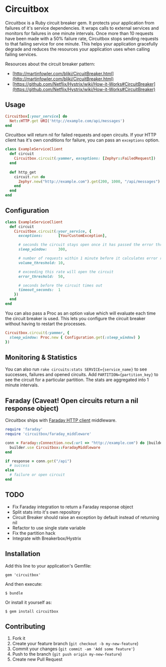 # Circuitbox

Circuitbox is a Ruby circuit breaker gem. It protects your application from failures of it's service dependencies. It wraps calls to external services and monitors for failures in one minute intervals. Once more than 10 requests have been made with a 50% failure rate, Circuitbox stops sending requests to that failing service for one minute. This helps your application gracefully degrade and reduces the resources your application uses when calling failing services.

Resources about the circuit breaker pattern:
* [http://martinfowler.com/bliki/CircuitBreaker.html](http://martinfowler.com/bliki/CircuitBreaker.html)
* [https://github.com/Netflix/Hystrix/wiki/How-it-Works#CircuitBreaker](https://github.com/Netflix/Hystrix/wiki/How-it-Works#CircuitBreaker)

## Usage

```ruby
Circuitbox[:your_service] do
  Net::HTTP.get URI('http://example.com/api/messages')
end
```

Circuitbox will return nil for failed requests and open circuits.
If your HTTP client has it's own conditions for failure, you can pass an `exceptions` option. 

```ruby
class ExampleServiceClient
  def circuit
    Circuitbox.circuit(:yammer, exceptions: [Zephyr::FailedRequest])
  end
  
  def http_get
    circuit.run do
      Zephyr.new("http://example.com").get(200, 1000, "/api/messages")
    end
  end
end
```

## Configuration

```ruby
class ExampleServiceClient
  def circuit
    Circuitbox.circuit(:your_service, {
      exceptions:       [YourCustomException],

      # seconds the circuit stays open once it has passed the error threshold
      sleep_window:     300,     

      # number of requests within 1 minute before it calculates error rates
      volume_threshold: 10,      

      # exceeding this rate will open the circuit 
      error_threshold:  50,

      # seconds before the circuit times out      
      timeout_seconds:  1        
    })
  end
end
```

You can also pass a Proc as an option value which will evaluate each time the circuit breaker is used. This lets you configure the circuit breaker without having to restart the processes.

```ruby
Circuitbox.circuit(:yammer, { 
  sleep_window: Proc.new { Configuration.get(:sleep_window) }
})
```

## Monitoring & Statistics

You can also run `rake circuits:stats SERVICE={service_name}` to see successes, failures and opened circuits. 
Add `PARTITION={partition_key}` to see the circuit for a particular partition.
The stats are aggregated into 1 minute intervals.

## Faraday (Caveat! Open circuits return a nil response object)

Circuitbox ships with [Faraday HTTP client](https://github.com/lostisland/faraday) middleware. 

```ruby
require 'faraday'
require 'circuitbox/faraday_middleware'

conn = Faraday::Connection.new(:url => "http://example.com") do |builder|
  builder.use Circuitbox::FaradayMiddleware
end

if response = conn.get("/api")
  # success
else
  # failure or open circuit
end
```

## TODO
* Fix Faraday integration to return a Faraday response object
* Split stats into it's own repository
* Circuit Breaker should raise an exception by default instead of returning nil
* Refactor to use single state variable
* Fix the partition hack
* Integrate with Breakerbox/Hystrix

## Installation

Add this line to your application's Gemfile:

    gem 'circuitbox'

And then execute:

    $ bundle

Or install it yourself as:

    $ gem install circuitbox

## Contributing

1. Fork it
2. Create your feature branch (`git checkout -b my-new-feature`)
3. Commit your changes (`git commit -am 'Add some feature'`)
4. Push to the branch (`git push origin my-new-feature`)
5. Create new Pull Request
